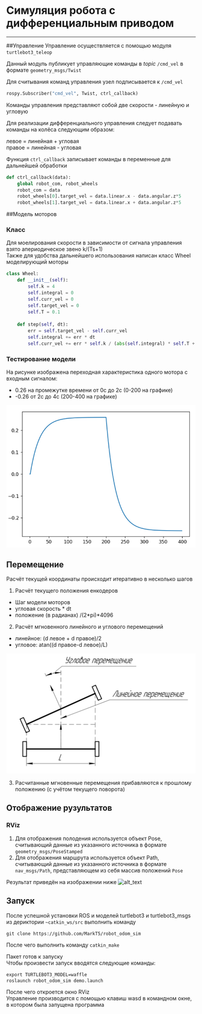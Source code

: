 Cимуляция робота с дифференциальным приводом
===
---
##Управление
Управление осуществляется с помощью модуля `turtlebot3_teleop`

Данный модуль публикует управляющие команды в _topic_ `/cmd_vel` в формате `geometry_msgs/Twist`

Для считывания команд управления узел подписывается к `/cmd_vel`
```python
rospy.Subscriber("cmd_vel", Twist, ctrl_callback)
```
Команды управления представляют собой две скорости - линейную и угловую

Для реализации дифференциального управления следует подавать команды на колёса следующим образом:

левое = линейная + угловая  
правое = линейная - угловая

Функция `ctrl_callback` записывает команды в переменные для дальнейшей обработки
```python
def ctrl_callback(data):
    global robot_com, robot_wheels
    robot_com = data
    robot_wheels[0].target_vel = data.linear.x - data.angular.z*5
    robot_wheels[1].target_vel = data.linear.x + data.angular.z*5
```

##Модель моторов
### Класс
Для моелирования скорости в зависимости от сигнала управления взято апериодическое звено k/(Ts+1)  
Также для удобства дальнейшего использования написан класс Wheel моделирующий моторы
```python
class Wheel:
    def __init__(self):
        self.k = 4
        self.integral = 0
        self.curr_vel = 0
        self.target_vel = 0
        self.T = 0.1

    def step(self, dt):
        err = self.target_vel - self.curr_vel
        self.integral += err * dt
        self.curr_vel += err * self.k / (abs(self.integral) * self.T + 1) * dt
```
### Тестирование модели
На рисунке изображена переходная характеристика одного мотора с входным сигналом:
* 0.26 на промежутке времени от 0с до 2с (0-200 на графике) 
* -0.26 от 2с до 4с (200-400 на графике)

![alt text](https://github.com/MarkT5/robot_odom_sim/blob/main/img/model_test.png "motor model")

## Перемещение
Расчёт текущей координаты происходит итеративно в несколько шагов
1. Расчёт текущего положения енкодеров
  - Шаг модели моторов
  - угловая скорость * dt
  - положение (в радианах) /(2*pi)*4096
2. Расчёт мгновенного линейного и углового перемещений
  - линейное: (d левое + d правое)/2
  - угловое: atan((d правое-d левое)/L)

![alt_text](https://github.com/MarkT5/robot_odom_sim/blob/main/img/delta_calc.png "Расчёт мгновенных перемещений")

3. Расчитанные мгновенные перемещения прибавляются к прошлому положению (с учётом текущего поворота)

## Отображение рузультатов
### RViz
1. Для отображения полодения используется объект Pose, считывающий данные из указанного источника в формате `geometry_msgs/PoseStamped`
2. Для отображения маршрута используется объект Path, считывающий данные из указанного источника в формате `nav_msgs/Path`, представляющем из себя массив положений `Pose`

Результат приведён на изображении ниже
![alt_text](https://github.com/MarkT5/robot_odom_sim/blob/main/img/Screenshot%20from%202023-05-21%2003-03-29.png, "результат моделирования")

## Запуск
После успешной установки ROS и моделей turtlebot3 и turtlebot3_msgs из дериктории `~catkin_ws/src` выполнить команду
```
git clone https://github.com/MarkT5/robot_odom_sim
```
После чего выполнить команду `catkin_make`

Пакет готов к запуску  
Чтобы произвести запуск вводятся следующие команды:
```
export TURTLEBOT3_MODEL=waffle
roslaunch robot_odom_sim demo.launch
```
После чего откроется окно RViz  
Управление производится с помощью клавиш wasd в командном окне, в котором была запущена программа
